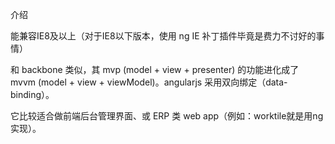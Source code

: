 介绍

能兼容IE8及以上（对于IE8以下版本，使用 ng IE 补丁插件毕竟是费力不讨好的事情）

和 backbone 类似，其 mvp (model + view + presenter) 的功能进化成了 mvvm (model + view + viewModel)。angularjs 采用双向绑定（data-binding）。

它比较适合做前端后台管理界面、或 ERP 类 web app（例如：worktile就是用ng实现）。
